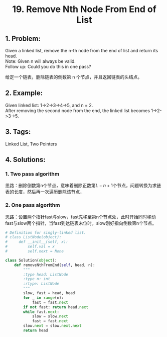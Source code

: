 
# <center> 19. Remove Nth Node From End of List</center>

## 1. Problem:
Given a linked list, remove the n-th node from the end of list and return its head.  
Note:
Given n will always be valid.  
Follow up:
Could you do this in one pass?

给定一个链表，删除链表的倒数第 n 个节点，并且返回链表的头结点。

## 2. Example:
Given linked list: 1->2->3->4->5, and n = 2.  
After removing the second node from the end, the linked list becomes 1->2->3->5.

## 3. Tags:
Linked List, Two Pointers

## 4. Solutions:

### 1. Two pass algorithm
思路：删除倒数第n个节点，意味着删除正数第$L-n+1$个节点，问题转换为求链表的长度，然后再一次遍历删除该节点，

### 2. One pass algorithm
思路：设置两个指针fast与slow，fast先移至第n个节点处，此时开始同时移动fast与slow两个指针，当fast到达链表末位时，slow刚好指向倒数第n个节点。


```python
# Definition for singly-linked list.
# class ListNode(object):
#     def __init__(self, x):
#         self.val = x
#         self.next = None

class Solution(object):
    def removeNthFromEnd(self, head, n):
        """
        :type head: ListNode
        :type n: int
        :rtype: ListNode
        """
        slow, fast = head, head
        for _ in range(n):
            fast = fast.next
        if not fast: return head.next
        while fast.next:
            slow = slow.next
            fast = fast.next
        slow.next = slow.next.next
        return head
```
